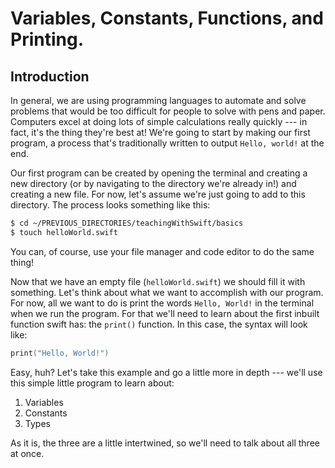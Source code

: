 # Variables, Constants, Functions, and Printing.

## Introduction

In general, we are using programming languages to automate and solve problems that would be too difficult for people to solve with pens and paper. Computers excel at doing lots of simple calculations really quickly --- in fact, it's the thing they're best at! We're going to start by making our first program, a process that's traditionally written to output `Hello, world!` at the end.

Our first program can be created by opening the terminal and creating a new directory (or by navigating to the directory we're already in!) and creating a new file. For now, let's assume we're just going to add to this directory. The process looks something like this:

```bash
$ cd ~/PREVIOUS_DIRECTORIES/teachingWithSwift/basics
$ touch helloWorld.swift
```

You can, of course, use your file manager and code editor to do the same thing!

Now that we have an empty file (`helloWorld.swift`) we should fill it with something. Let's think about what we want to accomplish with our program. For now, all we want to do is print the words `Hello, World!` in the terminal when we run the program. For that we'll need to learn about the first inbuilt function swift has: the `print()` function. In this case, the syntax will look like:

```swift
print("Hello, World!")
```

Easy, huh? Let's take this example and go a little more in depth --- we'll use this simple little program to learn about:

1. Variables
2. Constants
3. Types

As it is, the three are a little intertwined, so we'll need to talk about all three at once.

